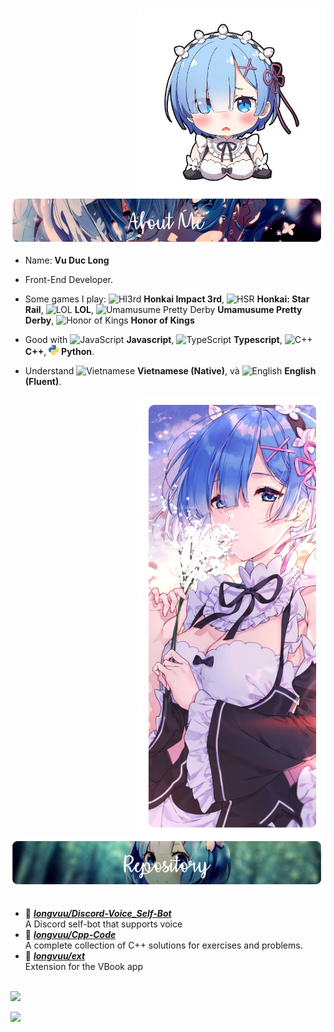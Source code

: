 #
<div>
<img src="./assets/HeadIcon.png" width="300" align="right" />
<br/>
<br/>
<img src="./assets/AboutMe-Rem.png" width="500" />
<br/>
  
- Name: **Vu Duc Long**

- Front-End Developer.

- Some games I play: <img src="https://i.imgur.com/QK1E4kB.png" alt="HI3rd" width="16" height="16"/> **Honkai Impact 3rd**, <img src="https://i.imgur.com/qbjSWml.png" alt="HSR" width="16" height="16"/> **Honkai: Star Rail**, <img src="https://i.pinimg.com/736x/d1/b1/1d/d1b11d5e4dbae547ac0d651476cec488.jpg" alt="LOL" width="16" height="16"/> **LOL**, <img src="https://play-lh.googleusercontent.com/F5djOUWn9T98u044ALgcO9HYIbWcPLy5W5XjG2-DWGrV58a0f0u1YB33-ySLuNJpmw=s48-rw" alt="Umamusume Pretty Derby" width="16" height="16"/> **Umamusume Pretty Derby**, <img src="https://scontent.fhan4-1.fna.fbcdn.net/v/t39.30808-6/334267315_529322082648679_8036525966802095404_n.jpg?_nc_cat=1&ccb=1-7&_nc_sid=6ee11a&_nc_ohc=z5olqaTb-HwQ7kNvwFwubx2&_nc_oc=AdnKyuHv-MgKdNxLp_A5o7ocb5CEPsxg53mwRGHYp06p1fBgt7ezMEmHXIp023H10ho&_nc_zt=23&_nc_ht=scontent.fhan4-1.fna&_nc_gid=xDT9CQtt4ByBJttNiYZNkA&oh=00_AfRr2AWq4rEuevdgA9GyZhS8rgOtMvmSMCc8sATuX_Ewxg&oe=68843A81" alt="Honor of Kings" width="16" height="16"/> **Honor of Kings**

- Good with 
  <img src="https://i.imgur.com/Xjb867j.png" alt="JavaScript" width="16" height="16"/> **Javascript**, 
  <img src="https://www.typescriptlang.org/favicon-32x32.png" alt="TypeScript" width="16" height="16"/> **Typescript**, 
  <img src="https://i.imgur.com/qgdFuhG.png" alt="C++" width="16" height="16"/> **C++**, 
  <img src="https://raw.githubusercontent.com/brand-icons/brands/66a515d0afc1bdf9cd308a9ae8d85e1bd23a4d97/icons/color/python.svg" alt="Python" width="16" height="16"/> **Python**.

- Understand <img src="https://i.imgur.com/3KyfuCu.png" alt="Vietnamese" width="16" height="16"/> **Vietnamese (Native)**, và <img src="https://i.imgur.com/a2KhTyR.gif" alt="English" width="16" height="16"/> **English (Fluent)**.
<img src="./assets/Rem1.png" width="300" align="right" />
<br/>
<br/>
<img src="./assets/Repositories-Rem.png" width="500" />
<br/>
<br/>
  
- 📗 [***longvuu/Discord-Voice_Self-Bot***](https://github.com/longvuu/Discord-Voice_Self-Bot) <br/>
  A Discord self-bot that supports voice
- 📘 [***longvuu/Cpp-Code***](https://github.com/longvuu/Cpp-Code) <br/>
  A complete collection of C++ solutions for exercises and problems.
- 📙 [***longvuu/ext***](https://github.com/longvuu/ext) <br/>
  Extension for the VBook app
<br/>


<a href="https://discord.com/users/1007631986623524965"  align="left">
    <img src="https://lanyard.cnrad.dev/api/1007631986623524965?theme=dark&bg=1A1B27&borderRadius=15px&animated=true&idleMessage=On%20the%20sky%20there%20is%20an%20angel%20in%20somewhere%20(.%20%E2%9D%9B%20%E1%B4%97%20%E2%9D%9B.)">
  </a>

![](https://github-readme-stats.vercel.app/api?username=longvuu&theme=tokyonight&hide_border=false&include_all_commits=true&count_private=false)
  
</div>
